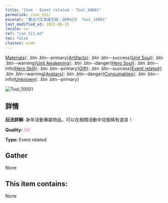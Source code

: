 ```yaml
---
title: "Item - Event related - Tool_10001"
permalink: /con_511/
excerpt: "魔法门之英雄无敌：战争纪元  Tool_10001"
last_modified_at: 2021-06-15
locale: cn
ref: "con_511.md"
toc: false
classes: wide
---
```

 [Materials](/ItemsCN/){: .btn .btn--primary}[Artifacts](/ItemsCN/Artifacts/){: .btn .btn--success}[Unit Soul](/ItemsCN/UnitSoul/){: .btn .btn--warning}[Unit Awakening](/ItemsCN/UnitAwakening/){: .btn .btn--danger}[Hero Soul](/ItemsCN/HeroSoul/){: .btn .btn--info}[Hero Skill](/ItemsCN/HeroSkill/){: .btn .btn--primary}[Gift](/ItemsCN/Gift/){: .btn .btn--success}[Event related](/ItemsCN/Events/){: .btn .btn--warning}[Avatars](/ItemsCN/Avatars/){: .btn .btn--danger}[Consumables](/ItemsCN/Consumables/){: .btn .btn--info}[Unknown](/ItemsCN/Unknown/){: .btn .btn--primary}

 ![Tool_10001](/images/t/i_10001.png)

## 詳情
 **玩法詳解:** 新年活動專屬物品，可以在相關活動中兌換稀有道具！

 **Quality:** <span style="color: #DA70D6">OK</span>

 **Type:** Event related

## Gather

  None

## This item contains:

  None

